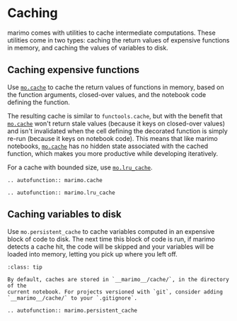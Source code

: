 # Caching

marimo comes with utilities to cache intermediate computations. These utilities
come in two types: caching the return values of expensive functions in memory,
and caching the values of variables to disk.

## Caching expensive functions

Use [`mo.cache`](#marimo.cache) to cache the return values of functions in
memory, based on the function arguments, closed-over values, and the notebook
code defining the function.

The resulting cache is similar to `functools.cache`, but with the benefit that
[`mo.cache`](#marimo.cache) won't return stale values (because it keys on
closed-over values) and isn't invalidated when the cell defining the decorated
function is simply re-run (because it keys on notebook code). This means that
like marimo notebooks, [`mo.cache`](#marimo.cache) has no hidden state
associated with the cached function, which makes you more productive while developing iteratively.

For a cache with bounded size, use [`mo.lru_cache`](#marimo.lru_cache).


```{eval-rst}
.. autofunction:: marimo.cache
```

```{eval-rst}
.. autofunction:: marimo.lru_cache
```

## Caching variables to disk

Use `mo.persistent_cache` to cache variables computed in an expensive block of
code to disk. The next time this block of code is run, if marimo detects a
cache hit, the code will be skipped and your variables will be loaded into
memory, letting you pick up where you left off.

```{admonition} Cache location
:class: tip

By default, caches are stored in `__marimo__/cache/`, in the directory of the
current notebook. For projects versioned with `git`, consider adding
`__marimo__/cache/` to your `.gitignore`.
```

```{eval-rst}
.. autofunction:: marimo.persistent_cache
```

